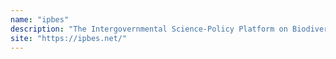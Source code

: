 ```yaml
---
name: "ipbes"
description: "The Intergovernmental Science-Policy Platform on Biodiversity and Ecosystem Services. The GIEC equivalent for biodiversity."
site: "https://ipbes.net/"
---
```

